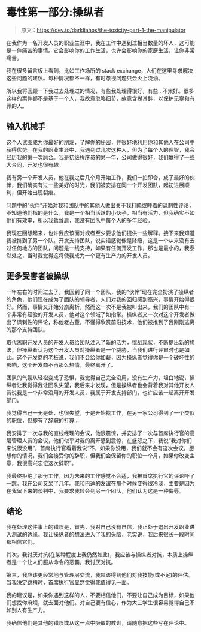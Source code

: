 # 毒性第一部分:操纵者

> 原文：<https://dev.to/darkliahos/the-toxicity-part-1-the-manipulator>

在我作为一名开发人员的职业生涯中，我在工作中遇到过相当数量的坏人，这可能是一件痛苦的事情。它会影响你的工作生活，也许会影响你的家庭生活，让你非常痛苦。

我在很多留言板上看到，比如工作场所的 stack exchange，人们在这里寻求解决这些问题的建议。每种情况都不一样，有时忽视问题只会火上浇油。

所以我将回顾一下我过去处理过的情况，有些我处理得很好，有些...不太好。很多这样的案件都不是基于一个人，我故意忽略细节，故意含糊其辞，以保护无辜和有罪的人。

## 输入机械手

这个人试图成为你最好的朋友，了解你的秘密，并很好地利用你和其他人在公司中获得优势。在我的职业生涯中，我遇到过几次这种人，但为了每个人的理智，我会经历我的第一次磨合。我是初级程序员的第一年，公司做得很好，我们赢得了一些大合同，开发也很有趣。

我有另一个开发人员，他在我之后几个月开始工作，我们一拍即合，成了最好的伙伴，我们确实有过一些美好的时光，我们被安排在同一个开发团队，起初进展顺利，但开始出现裂痕。

问题中的“伙伴”开始对我和团队中的其他人做出关于我打盹或睡着的讽刺性评论，不知道他们指的是什么，我是一个相当活跃的小伙子，相当有活力，但我确实不如他们有效率，所以我耸耸肩，我没有团队中每个人的多年经验。

我现在回想起来，也许我应该面对或者至少要求他们提供一些解释。接下来我知道我被挤到了另一个队。开发支持团队，说实话感觉像是降级，这是一个从来没有去过任何地方的团队，问题是一线支持，如果有任何开发工作，那也是最小的，我泰然处之，当时我觉得这将使我成为一个更有生产力的开发人员。

## 更多受害者被操纵

一年左右的时间过去了，我回到了同一个团队，我的“伙伴”现在完全扮演了操纵者的角色，他们现在成为了团队的领导者，人们对我的回归感到高兴，事情开始得很好。然而，事情又开始分崩离析，然而这一次不是我被叫出来，我们的团队中有一个非常有经验的开发人员，他对这个领域了如指掌。操纵者又一次对这个开发者做出了讽刺性的评论，称他老古董，不懂得欣赏前沿技术，他们被推到了我刚刚逃离的那个支持团队。

取代离职开发人员的开发人员给团队注入了新的活力，挑战现状，不断提出新的想法，但操纵者认为这个开发人员对操纵者是一个威胁，当我们进行评审时也是如此。这个开发商的老板说，我们不会给你加薪，因为操纵者觉得你是一个破坏性的影响，这个开发商不再那么热情，最终离开了。

团队的气氛从轻松变成了恐惧，我觉得自己完全没用，没有生产力，坦白地说，操纵者让我觉得我让团队失望，我后来才发现，但是操纵者也会背着我对其他开发人员说我是一个非常没用的开发人员，我属于开发支持部门，也许应该一起离开开发部门。

我觉得自己一无是处，也很失望，于是开始找工作，在另一家公司得到了一个类似的职位，但却有了辞职的打算...

我安排了一次与我的直线经理的会议，他很震惊，并安排了一次与首席执行官的高层管理人员的会议，他们似乎对我的离开感到震惊，在盛怒之下，我说“我对你们来说很没用”，首席执行官看着我说“不，如果你没用，我们就不会有这次会议，想想你的情况，我们会接受你的辞职，但我们会保留你的职位一个月，如果你改变主意，我很高兴忘记这次辞职”。

我最终拒绝了那份工作，因为未来的工作感觉不合适，我被首席执行官的评论吓了一跳。我在公司又呆了几年。我和巴迪的友谊在那个时候变得很冷淡，主要是因为在我留下来的谈判中，我要求我转会到另一个团队，他们认为这是一种侮辱。

## 结论

我在处理这件事上的错误是，首先，我对自己没有自信，我正处于退出开发职业进入测试的边缘。我让操纵者的想法进入了我的头脑，老实说，我后来很长一段时间都相信它们。

其次，我讨厌对抗(在某种程度上我仍然如此)，我应该与操纵者对抗，本质上操纵者是一个让人们服从命令的恶霸，我讨厌对抗。

第三，我应该更经常地与管理层交流，我应该得到他们对我技能(或不足)的评估。当我决定跳槽时，首席执行官显然觉得我值得见一面。

我的建议是，如果你遇到这样的人，不要相信他们，不要让自己成为目标，如果他们想找你麻烦，就去面对他们。对自己要有信心，作为大三学生很容易觉得自己不如别人有生产力。

我确信他们是其他的错误或从这一点中吸取的教训，请随意把这些写在评论中。